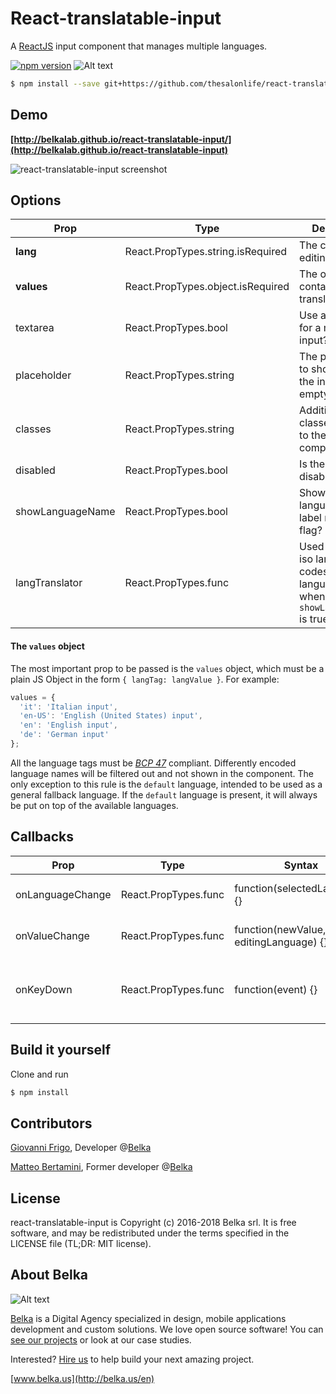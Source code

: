 # React-translatable-input

A [ReactJS](http://facebook.github.io/react/) input component that manages multiple languages.

[![npm version](https://badge.fury.io/js/react-translatable-input.svg)](https://badge.fury.io/js/react-translatable-input)
![Alt text](https://img.shields.io/badge/license-MIT-green.svg?style=flat)

```bash
$ npm install --save git+https://github.com/thesalonlife/react-translatable-input.git
```

## Demo
**[http://belkalab.github.io/react-translatable-input/](http://belkalab.github.io/react-translatable-input)**

![react-translatable-input screenshot](examples/screen.png)


## Options

| Prop | Type | Description | Default |
|------|------|-------------|---------|
| **lang** | React.PropTypes.string.isRequired | The current editing language | - |
| **values** | React.PropTypes.object.isRequired | The object containing the translated strings | - |
| textarea | React.PropTypes.bool | Use a textarea for a multi-line input? | false |
| placeholder | React.PropTypes.string | The placeholder to show when the input field is empty | - |
| classes | React.PropTypes.string | Additional HTML classes to pass to the component | - |
| disabled | React.PropTypes.bool | Is the component disabled? | false |
| showLanguageName | React.PropTypes.bool | Show the language name label next to the flag? | false |
| langTranslator | React.PropTypes.func | Used to translate iso langage codes to language names  when `showLanguageName` is true | - |

#### The `values` object

The most important prop to be passed is the `values` object, which must be a plain JS Object in the form `{ langTag: langValue }`. For example:

```js
values = {
  'it': 'Italian input',
  'en-US': 'English (United States) input',
  'en': 'English input',
  'de': 'German input'
};
```

All the language tags must be [*BCP 47*](https://www.w3.org/International/articles/language-tags/index.en) compliant. Differently encoded language names will be filtered out and not shown in the component.
The only exception to this rule is the `default` language, intended to be used as a general fallback language. If the `default` language is present, it will always be put on top of the available languages.

## Callbacks

| Prop | Type | Syntax | Description |
|------|------|--------|-------------|
| onLanguageChange| React.PropTypes.func | function(selectedLanguage) {} | Callback on language selection |
| onValueChange| React.PropTypes.func | function(newValue, editingLanguage) {} | Callback on text entered |
| onKeyDown| React.PropTypes.func | function(event) {} | Callback on keydown when text input is focused |

## Build it yourself

Clone and run

```bash
$ npm install
```

## Contributors
[Giovanni Frigo](https://github.com/giovannifrigo), Developer @[Belka](https://github.com/BelkaLab)

[Matteo Bertamini](https://github.com/bertuz), Former developer @[Belka](https://github.com/BelkaLab)

## License
react-translatable-input is Copyright (c) 2016-2018 Belka srl. It is free software, and may be redistributed under the terms specified in the LICENSE file (TL;DR: MIT license).  

## About Belka
![Alt text](http://s2.postimg.org/rcjk3hf5x/logo_rosso.jpg)

[Belka](http://belka.us/en) is a Digital Agency specialized in design, mobile applications development and custom solutions.
We love open source software! You can [see our projects](http://belka.us/en/portfolio/) or look at our case studies.

Interested? [Hire us](http://belka.us/en/contacts/) to help build your next amazing project.

[www.belka.us](http://belka.us/en)
